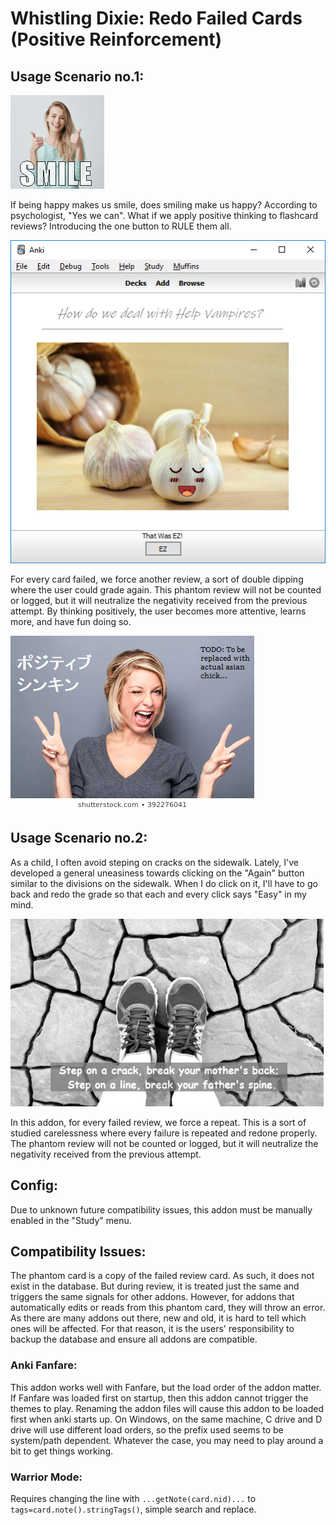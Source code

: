 # Whistling Dixie: Redo Failed Cards (Positive Reinforcement)


## Usage Scenario no.1:
<img src="https://github.com/lovac42/WhistlingDixie/blob/master/screenshots/smile.png?raw=true">  

If being happy makes us smile, does smiling make us happy? According to psychologist, "Yes we can". What if we apply positive thinking to flashcard reviews? Introducing the one button to RULE them all.  

<img src="https://github.com/lovac42/WhistlingDixie/blob/master/screenshots/ez.png?raw=true">

For every card failed, we force another review, a sort of double dipping where the user could grade again. This phantom review will not be counted or logged, but it will neutralize the negativity received from the previous attempt. By thinking positively, the user becomes more attentive, learns more, and have fun doing so.

<img src="https://github.com/lovac42/WhistlingDixie/blob/master/screenshots/pt.png?raw=true">



## Usage Scenario no.2:
As a child, I often avoid steping on cracks on the sidewalk. Lately, I've developed a general uneasiness towards clicking on the "Again" button similar to the divisions on the sidewalk. When I do click on it, I'll have to go back and redo the grade so that each and every click says "Easy" in my mind.

<img src="https://github.com/lovac42/WhistlingDixie/blob/master/screenshots/crackStepping.png?raw=true">

In this addon, for every failed review, we force a repeat. This is a sort of studied carelessness where every failure is repeated and redone properly. The phantom review will not be counted or logged, but it will neutralize the negativity received from the previous attempt.


## Config:
Due to unknown future compatibility issues, this addon must be manually enabled in the "Study" menu.


## Compatibility Issues:
The phantom card is a copy of the failed review card. As such, it does not exist in the database. But during review, it is treated just the same and triggers the same signals for other addons. However, for addons that automatically edits or reads from this phantom card, they will throw an error. As there are many addons out there, new and old, it is hard to tell which ones will be affected. For that reason, it is the users' responsibility to backup the database and ensure all addons are compatible.

### Anki Fanfare:
This addon works well with Fanfare, but the load order of the addon matter. If Fanfare was loaded first on startup, then this addon cannot trigger the themes to play. Renaming the addon files will cause this addon to be loaded first when anki starts up. On Windows, on the same machine, C drive and D drive will use different load orders, so the prefix used seems to be system/path dependent. Whatever the case, you may need to play around a bit to get things working.

### Warrior Mode:
Requires changing the line with ```...getNote(card.nid)...``` to ```tags=card.note().stringTags()```, simple search and replace.





